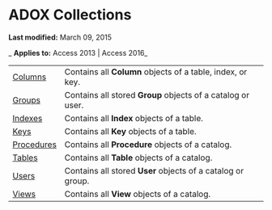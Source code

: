 
# ADOX Collections

 **Last modified:** March 09, 2015

 _ **Applies to:** Access 2013 | Access 2016_

|||
|:-----|:-----|
|[Columns](231645db-70da-9ad1-fb27-02145ce32e66.md)|Contains all  **Column** objects of a table, index, or key.|
|[Groups](9aec57df-bc5c-f9b3-5aec-e7e7efa47ba8.md)|Contains all stored  **Group** objects of a catalog or user.|
|[Indexes](ab04bdd1-7c4a-44cb-dfc6-add3a52f502f.md)|Contains all  **Index** objects of a table.|
|[Keys](0d480c01-1b36-28b9-9135-51958f313995.md)|Contains all  **Key** objects of a table.|
|[Procedures](e1ca53ad-1213-b514-e015-e18c2ab15e23.md)|Contains all  **Procedure** objects of a catalog.|
|[Tables](07bc0541-c528-1c25-c8c4-05736836eda3.md)|Contains all  **Table** objects of a catalog.|
|[Users](bc61c862-1637-02e7-4b56-5ad984bdbcb0.md)|Contains all stored  **User** objects of a catalog or group.|
|[Views](8d0f9517-4be1-be9c-d4cd-6d50cd5a8983.md)|Contains all  **View** objects of a catalog.|
